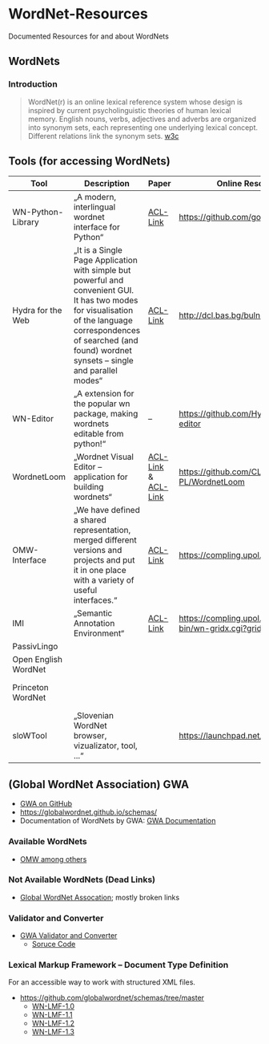 # WordNet-Resources
Documented Resources for and about WordNets

## WordNets 

### Introduction 

> WordNet(r) is an online lexical reference system whose design is inspired by current psycholinguistic theories of human lexical memory. English nouns, verbs, adjectives and adverbs are organized into synonym sets, each representing one underlying lexical concept. Different relations link the synonym sets. [w3c](https://www.w3.org/wiki/WordNet)

## Tools (for accessing WordNets)

| Tool              	| Description                                           	| Paper                                      	| Online Resource                	| Status                            	|
|-------------------	|-------------------------------------------------------	|--------------------------------------------	|--------------------------------	|-----------------------------------	|
| WN-Python-Library 	| „A modern, interlingual wordnet interface for Python“ 	| [ACL-Link](https://aclanthology.org/2021.gwc-1.12.pdf) 	| https://github.com/goodmami/wn 	| Available, popular and maintained 	|
| Hydra for the Web  	| „It is a Single Page Application with simple but powerful and convenient GUI. It has two modes for visualisation of the language correspondences of searched (and found) wordnet synsets – single and parallel modes“ | [ACL-Link](https://aclanthology.org/2016.gwc-1.48.pdf)                                   	|          http://dcl.bas.bg/bulnet          	|  Online Resource available, most links in paper are dead                 	|
| WN-Editor          	|  „A extension for the popular wn package, making wordnets editable from python!“ |      –    |   https://github.com/Hypercookie/wn-editor  |  Available, no documentation, example doesn't work	|
| WordnetLoom       	|   „Wordnet Visual Editor – application for building wordnets“	| [ACL-Link](https://aclanthology.org/2018.gwc-1.22.pdf) & [ACL-Link](https://aclanthology.org/2019.gwc-1.41.pdf) 	| https://github.com/CLARIN-PL/WordnetLoom|  Available, no documentation, couldn't set up with any WordNet 	|
|  OMW-Interface     	| „We have defined a shared representation, merged different versions and projects and put it in one place with a variety of useful interfaces.“| [ACL-Link](https://aclanthology.org/2020.lrec-1.390.pdf) |  https://compling.upol.cz/omw/omw 	|  Available, dead links, don't know which languages work |
| IMI     	| „Semantic Annotation Environment“ 	| [ACL-Link](https://aclanthology.org/P15-4002.pdf)  	| https://compling.upol.cz/ntumc/cgi-bin/wn-gridx.cgi?gridmode=grid |  Available	|
| PassivLingo         |                                                       	|                                            	|                                	|                                   	|
| Open English WordNet|                                                       	|                                            	|                                	|                                   	|
| Princeton WordNet  	|                                                       	|                                            	|                                	| Available, outdated design         	|
| sloWTool | „Slovenian WordNet browser, vizualizator, tool, ...“|          |https://launchpad.net/slowtool|              |

## (Global WordNet Association) GWA
- [GWA on GitHub](https://github.com/globalwordnet)
- https://globalwordnet.github.io/schemas/ 
- Documentation of WordNets by GWA: [GWA Documentation](https://globalwordnet.github.io/gwadoc/)

### Available WordNets
- [OMW among others](https://github.com/omwn/omw-data/releases/tag/v1.4)

### Not Available WordNets (Dead Links)
- [Global WordNet Assocation](http://globalwordnet.org/resources/wordnets-in-the-world/); mostly broken links

### Validator and Converter
- [GWA Validator and Converter](https://server1.nlp.insight-centre.org/gwn-converter/)
  - [Soruce Code](https://github.com/jmccrae/gwn-scala-api)

### Lexical Markup Framework – Document Type Definition
For an accessible way to work with structured XML files.

- https://github.com/globalwordnet/schemas/tree/master
  - [WN-LMF-1.0](https://github.com/globalwordnet/schemas/blob/master/WN-LMF-1.0.dtd)
  - [WN-LMF-1.1](https://github.com/globalwordnet/schemas/blob/master/WN-LMF-1.1.dtd)
  - [WN-LMF-1.2](https://github.com/globalwordnet/schemas/blob/master/WN-LMF-1.2.dtd)
  - [WN-LMF-1.3](https://github.com/globalwordnet/schemas/blob/master/WN-LMF-1.3.dtd)
